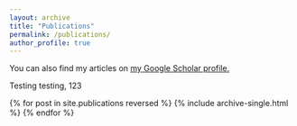 ```yaml
---
layout: archive
title: "Publications"
permalink: /publications/
author_profile: true
---
```

You can also find my articles on <u><a href="{{author.googlescholar}}">my Google Scholar profile</a>.</u>

Testing testing, 123




{% for post in site.publications reversed %}
  {% include archive-single.html %}
{% endfor %}
